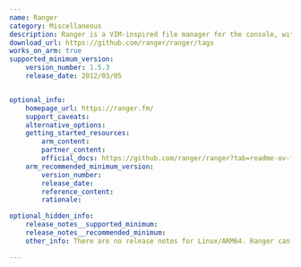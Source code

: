 ```yaml
---
name: Ranger
category: Miscellaneous
description: Ranger is a VIM-inspired file manager for the console, with VI key bindings. It provides an interface with a view on the directory hierarchy.
download_url: https://github.com/ranger/ranger/tags
works_on_arm: true
supported_minimum_version:
    version_number: 1.5.3
    release_date: 2012/03/05


optional_info:
    homepage_url: https://ranger.fm/
    support_caveats:
    alternative_options:
    getting_started_resources:
        arm_content:
        partner_content:
        official_docs: https://github.com/ranger/ranger?tab=readme-ov-file#installing
    arm_recommended_minimum_version:
        version_number:
        release_date:
        reference_content:
        rationale:

optional_hidden_info:
    release_notes__supported_minimum:
    release_notes__recommended_minimum:
    other_info: There are no release notes for Linux/ARM64. Ranger can be installed via make, and can be run by executing ranger.py. Version 1.5.3 is the minimum version released in early 2012, after Linux/ARM64 was introduced in late 2011.

---
```

